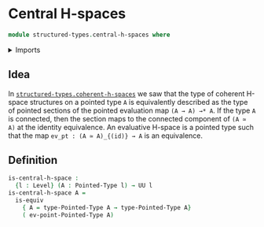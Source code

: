 # Central H-spaces

```agda
module structured-types.central-h-spaces where
```

<details><summary>Imports</summary>

```agda
open import foundation.equivalences
open import foundation.universe-levels

open import structured-types.pointed-types
```

</details>

## Idea

In [`structured-types.coherent-h-spaces`](structured-types.coherent-h-spaces.md)
we saw that the type of coherent H-space structures on a pointed type `A` is
equivalently described as the type of pointed sections of the pointed evaluation
map `(A → A) →* A`. If the type `A` is connected, then the section maps to the
connected component of `(A ≃ A)` at the identity equivalence. An evaluative
H-space is a pointed type such that the map `ev_pt : (A ≃ A)_{(id)} → A` is an
equivalence.

## Definition

```agda
is-central-h-space :
  {l : Level} (A : Pointed-Type l) → UU l
is-central-h-space A =
  is-equiv
    { A = type-Pointed-Type A → type-Pointed-Type A}
    ( ev-point-Pointed-Type A)
```
